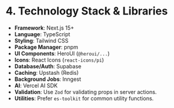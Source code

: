 # 4. Technology Stack & Libraries

-   **Framework**: Next.js 15+
-   **Language**: TypeScript
-   **Styling**: Tailwind CSS
-   **Package Manager**: pnpm
-   **UI Components**: HeroUI (`@heroui/...`)
-   **Icons**: React Icons (`react-icons/pi`)
-   **Database/Auth**: Supabase
-   **Caching**: Upstash (Redis)
-   **Background Jobs**: Inngest
-   **AI**: Vercel AI SDK
-   **Validation**: Use `Zod` for validating props in server actions.
-   **Utilities**: Prefer `es-toolkit` for common utility functions.
